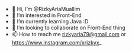 - 👋 Hi, I’m @RizkyAriaMuallim
- 👀 I’m interested in Front-End 
- 🌱 I’m currently learning Java :D
- 💞️ I’m looking to collaborate on Front-End thing
- 📫 How to reach me rizkyaria79@gmail.com or https://www.instagram.com/xrizkyx_

<!---
RizkyAriaMuallim/RizkyAriaMuallim is a ✨ special ✨ repository because its `README.md` (this file) appears on your GitHub profile.
You can click the Preview link to take a look at your changes.
--->
